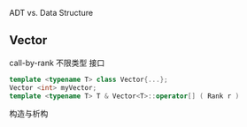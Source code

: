 ADT vs. Data Structure

## Vector
call-by-rank
不限类型
接口

```c++
template <typename T> class Vector{...};
Vector <int> myVector;
template <typename T> T & Vector<T>::operator[] ( Rank r )
```
构造与析构
